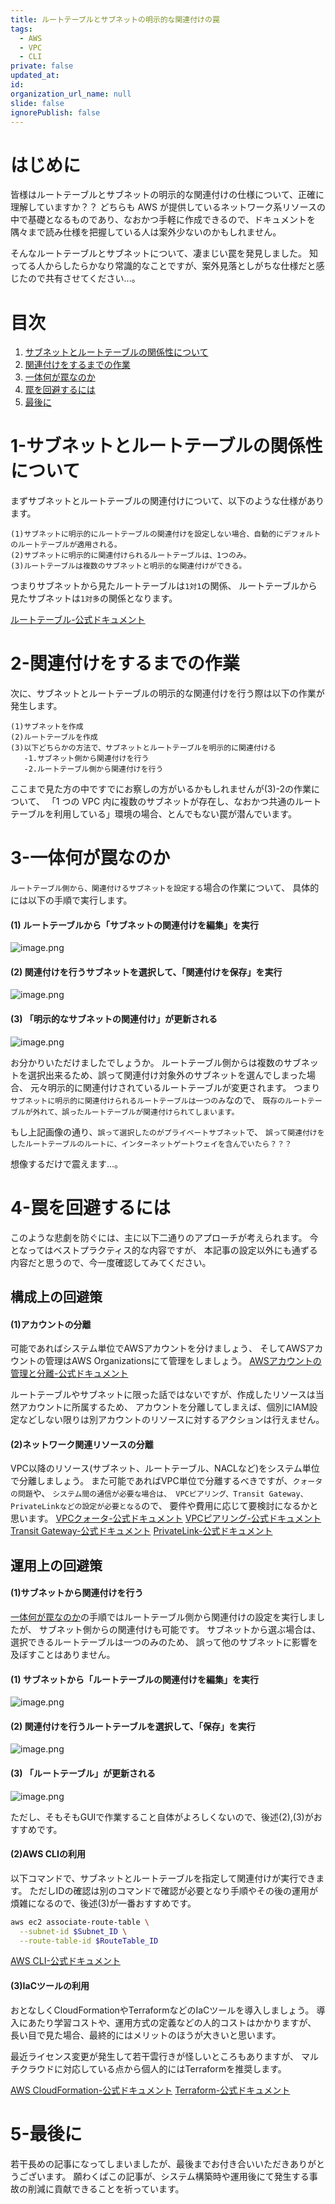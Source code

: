 ```yaml
---
title: ルートテーブルとサブネットの明示的な関連付けの罠
tags:
  - AWS
  - VPC
  - CLI
private: false
updated_at:
id:
organization_url_name: null
slide: false
ignorePublish: false
---
```


# はじめに
<!-- 発端や概要を記載 -->
皆様はルートテーブルとサブネットの明示的な関連付けの仕様について、正確に理解していますか？？
どちらも AWS が提供しているネットワーク系リソースの中で基礎となるものであり、なおかつ手軽に作成できるので、ドキュメントを隅々まで読み仕様を把握している人は案外少ないのかもしれません。

そんなルートテーブルとサブネットについて、凄まじい罠を発見しました。
知ってる人からしたらかなり常識的なことですが、案外見落としがちな仕様だと感じたので共有させてください...。

# 目次
<!-- タイトルとアンカー名を編集 -->
1. [サブネットとルートテーブルの関係性について](#1-サブネットとルートテーブルの関係性について)
2. [関連付けをするまでの作業](#2-関連付けをするまでの作業)
3. [一体何が罠なのか](#3-一体何が罠なのか)
4. [罠を回避するには](#4-罠を回避するには)
5. [最後に](#5-最後に)

<!-- 各チャプター -->
<a id="#Chapter1"></a>
# 1-サブネットとルートテーブルの関係性について

まずサブネットとルートテーブルの関連付けについて、以下のような仕様があります。

```
(1)サブネットに明示的にルートテーブルの関連付けを設定しない場合、自動的にデフォルトのルートテーブルが適用される。
(2)サブネットに明示的に関連付けられるルートテーブルは、1つのみ。
(3)ルートテーブルは複数のサブネットと明示的な関連付けができる。
```

つまりサブネットから見たルートテーブルは`1対1`の関係、
ルートテーブルから見たサブネットは`1対多`の関係となります。

[ルートテーブル-公式ドキュメント](https://docs.aws.amazon.com/ja_jp/vpc/latest/userguide/WorkWithRouteTables.html#DisassociateSubnetRouteTable)

<a id="#Chapter2"></a>
# 2-関連付けをするまでの作業

次に、サブネットとルートテーブルの明示的な関連付けを行う際は以下の作業が発生します。

```
(1)サブネットを作成
(2)ルートテーブルを作成
(3)以下どちらかの方法で、サブネットとルートテーブルを明示的に関連付ける
   -1.サブネット側から関連付けを行う
   -2.ルートテーブル側から関連付けを行う
```

ここまで見た方の中ですでにお察しの方がいるかもしれませんが(3)-2の作業について、
「1 つの VPC 内に複数のサブネットが存在し、なおかつ共通のルートテーブルを利用している」環境の場合、とんでもない罠が潜んでいます。

<a id="#Chapter3"></a>
# 3-一体何が罠なのか

`ルートテーブル側から、関連付けるサブネットを設定する`場合の作業について、
具体的には以下の手順で実行します。

#### (1) ルートテーブルから「サブネットの関連付けを編集」を実行
![image.png](https://qiita-image-store.s3.ap-northeast-1.amazonaws.com/0/3491064/d0d6d043-c23d-0971-375b-e7c85aa7585f.png)
#### (2) 関連付けを行うサブネットを選択して、「関連付けを保存」を実行
![image.png](https://qiita-image-store.s3.ap-northeast-1.amazonaws.com/0/3491064/ddf620a0-b0d1-742b-3ed3-69f30276836a.png)
#### (3) 「明示的なサブネットの関連付け」が更新される
![image.png](https://qiita-image-store.s3.ap-northeast-1.amazonaws.com/0/3491064/77c96a5a-cf8f-71a0-0b61-1d52c3c7bc1b.png)

お分かりいただけましたでしょうか。
ルートテーブル側からは複数のサブネットを選択出来るため、誤って関連付け対象外のサブネットを選んでしまった場合、
元々明示的に関連付けされているルートテーブルが変更されます。
つまり`サブネットに明示的に関連付けられるルートテーブルは一つのみ`なので、
`既存のルートテーブルが外れて、誤ったルートテーブルが関連付けられてしまいます。`

もし上記画像の通り、`誤って選択したのがプライベートサブネット`で、
`誤って関連付けをしたルートテーブルのルートに、インターネットゲートウェイを含んでいたら？？？`

想像するだけで震えます...。


<a id="#Chapter4"></a>
# 4-罠を回避するには

このような悲劇を防ぐには、主に以下二通りのアプローチが考えられます。
今となってはベストプラクティス的な内容ですが、
本記事の設定以外にも通ずる内容だと思うので、今一度確認してみてください。

## 構成上の回避策
#### (1)アカウントの分離
可能であればシステム単位でAWSアカウントを分けましょう、
そしてAWSアカウントの管理はAWS Organizationsにて管理をしましょう。
[AWSアカウントの管理と分離-公式ドキュメント](https://docs.aws.amazon.com/ja_jp/wellarchitected/latest/security-pillar/aws-account-management-and-separation.html)

ルートテーブルやサブネットに限った話ではないですが、作成したリソースは当然アカウントに所属するため、
アカウントを分離してしまえば、個別にIAM設定などしない限りは別アカウントのリソースに対するアクションは行えません。

#### (2)ネットワーク関連リソースの分離
VPC以降のリソース(サブネット、ルートテーブル、NACLなど)をシステム単位で分離しましょう。
また可能であればVPC単位で分離するべきですが、`クォータの問題`や、
`システム間の通信が必要な場合は、 VPCピアリング、Transit Gateway、PrivateLinkなどの設定が必要となる`ので、
要件や費用に応じて要検討になるかと思います。
[VPCクォータ-公式ドキュメント](https://docs.aws.amazon.com/ja_jp/vpc/latest/userguide/amazon-vpc-limits.html)
[VPCピアリング-公式ドキュメント](https://docs.aws.amazon.com/ja_jp/vpc/latest/userguide/vpc-peering.html)
[Transit Gateway-公式ドキュメント](https://docs.aws.amazon.com/ja_jp/vpc/latest/tgw/what-is-transit-gateway.html)
[PrivateLink-公式ドキュメント](https://docs.aws.amazon.com/ja_jp/vpc/latest/privatelink/privatelink-share-your-services.html)


## 運用上の回避策
#### (1)サブネットから関連付けを行う
[一体何が罠なのか](#3-一体何が罠なのか)の手順ではルートテーブル側から関連付けの設定を実行しましたが、
サブネット側からの関連付けも可能です。
サブネットから選ぶ場合は、選択できるルートテーブルは一つのみのため、
誤って他のサブネットに影響を及ぼすことはありません。
#### (1) サブネットから「ルートテーブルの関連付けを編集」を実行
![image.png](https://qiita-image-store.s3.ap-northeast-1.amazonaws.com/0/3491064/a08c759c-3d8a-8204-abd4-20b188d0bd8c.png)
#### (2) 関連付けを行うルートテーブルを選択して、「保存」を実行
![image.png](https://qiita-image-store.s3.ap-northeast-1.amazonaws.com/0/3491064/bbccb1f2-bc5a-e1ce-fba2-cc62e845f463.png)
#### (3) 「ルートテーブル」が更新される
![image.png](https://qiita-image-store.s3.ap-northeast-1.amazonaws.com/0/3491064/7fb67d05-125b-b517-598c-fd6a90037c51.png)

ただし、そもそもGUIで作業すること自体がよろしくないので、後述(2),(3)がおすすめです。

#### (2)AWS CLIの利用
以下コマンドで、サブネットとルートテーブルを指定して関連付けが実行できます。
ただしIDの確認は別のコマンドで確認が必要となり手順やその後の運用が煩雑になるので、後述(3)が一番おすすめです。
```bash
aws ec2 associate-route-table \
  --subnet-id $Subnet_ID \
  --route-table-id $RouteTable_ID
```
[AWS CLI-公式ドキュメント](https://docs.aws.amazon.com/cli/latest/reference/ec2/associate-route-table.html)

#### (3)IaCツールの利用
おとなしくCloudFormationやTerraformなどのIaCツールを導入しましょう。
導入にあたり学習コストや、運用方式の定義などの人的コストはかかりますが、
長い目で見た場合、最終的にはメリットのほうが大きいと思います。

最近ライセンス変更が発生して若干雲行きが怪しいところもありますが、
マルチクラウドに対応している点から個人的にはTerraformを推奨します。

[AWS CloudFormation-公式ドキュメント](https://docs.aws.amazon.com/ja_jp/AWSCloudFormation/latest/UserGuide/Welcome.html)
[Terraform-公式ドキュメント](https://registry.terraform.io/providers/hashicorp/aws/latest/docs)

<a id="#Chapter5"></a>
# 5-最後に
若干長めの記事になってしまいましたが、最後までお付き合いいただきありがとうございます。
願わくばこの記事が、システム構築時や運用後にて発生する事故の削減に貢献できることを祈っています。